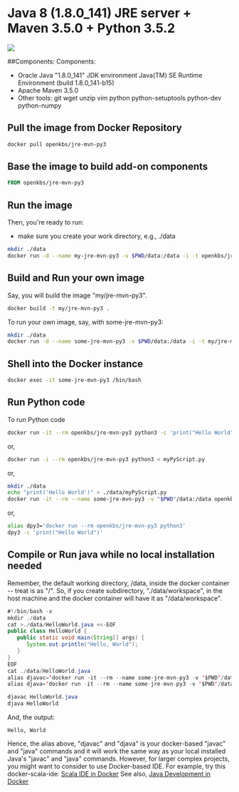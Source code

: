 # Java 8 (1.8.0_141) JRE server + Maven 3.5.0 + Python 3.5.2

[![](https://imagelayers.io/badge/openkbs/jre-mvn-py3:latest.svg)](https://imagelayers.io/?images=openkbs/jre-mvn-py3:latest 'Get your own badge on imagelayers.io')

##Components:
Components:
* Oracle Java "1.8.0_141" JDK environment
  Java(TM) SE Runtime Environment (build 1.8.0_141-b15)
* Apache Maven 3.5.0
* Other tools: git wget unzip vim python python-setuptools python-dev python-numpy 


## Pull the image from Docker Repository

```bash
docker pull openkbs/jre-mvn-py3
```

## Base the image to build add-on components

```Dockerfile
FROM openkbs/jre-mvn-py3
```

## Run the image

Then, you're ready to run:
- make sure you create your work directory, e.g., ./data

```bash
mkdir ./data
docker run -d --name my-jre-mvn-py3 -v $PWD/data:/data -i -t openkbs/jre-mvn-py3
```

## Build and Run your own image
Say, you will build the image "my/jre-mvn-py3".

```bash
docker build -t my/jre-mvn-py3 .
```

To run your own image, say, with some-jre-mvn-py3:

```bash
mkdir ./data
docker run -d --name some-jre-mvn-py3 -v $PWD/data:/data -i -t my/jre-mvn-py3
```

## Shell into the Docker instance

```bash
docker exec -it some-jre-mvn-py3 /bin/bash
```

## Run Python code

To run Python code 

```bash
docker run -it --rm openkbs/jre-mvn-py3 python3 -c 'print("Hello World")'
```

or,

```bash
docker run -i --rm openkbs/jre-mvn-py3 python3 < myPyScript.py 
```

or,

```bash
mkdir ./data
echo "print('Hello World')" > ./data/myPyScript.py
docker run -it --rm --name some-jre-mvn-py3 -v "$PWD"/data:/data openkbs/jre-mvn-py3 python3 myPyScript.py
```

or,

```bash
alias dpy3='docker run --rm openkbs/jre-mvn-py3 python3'
dpy3 -c 'print("Hello World")'
```

## Compile or Run java while no local installation needed
Remember, the default working directory, /data, inside the docker container -- treat is as "/".
So, if you create subdirectory, "./data/workspace", in the host machine and 
the docker container will have it as "/data/workspace".

```java
#!/bin/bash -x
mkdir ./data
cat >./data/HelloWorld.java <<-EOF
public class HelloWorld {
   public static void main(String[] args) {
      System.out.println("Hello, World");
   }
}
EOF
cat ./data/HelloWorld.java
alias djavac='docker run -it --rm --name some-jre-mvn-py3 -v '$PWD'/data:/data openkbs/jre-mvn-py3 javac'
alias djava='docker run -it --rm --name some-jre-mvn-py3 -v '$PWD'/data:/data openkbs/jre-mvn-py3 java'

djavac HelloWorld.java
djava HelloWorld
```
And, the output:
```
Hello, World
```
Hence, the alias above, "djavac" and "djava" is your docker-based "javac" and "java" commands and 
it will work the same way as your local installed Java's "javac" and "java" commands. 
However, for larger complex projects, you might want to consider to use Docker-based IDE. 
For example, try this docker-scala-ide:
[Scala IDE in Docker](https://github.com/stevenalexander/docker-scala-ide)
See also,
[Java Development in Docker](https://blog.giantswarm.io/getting-started-with-java-development-on-docker/)
